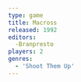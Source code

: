 ```yaml
---
type: game
title: Macross
released: 1992
editors: 
  -Branpresto
players: 2
genres:
  - 'Shoot Them Up'
---
```

